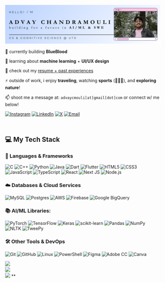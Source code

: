 ![Alt text](advay-gh-header.png)

🔭 currently building **BlueBlood** 

🌱 learning about **machine learning** + **UI/UX design**  

📄 check out my [resume + past experiences](https://tinyurl.com/advaycmouli-resume)  

⚡ outside of work, i enjoy **traveling**, watching **sports** (🏈🏀🏏), and **exploring nature**!

📫 shoot me a message at: `advaycmouli[at]gmail[dot]com` or connect w/ me below!

[![Instagram](https://img.shields.io/badge/Instagram-%23E4405F.svg?style=for-the-badge&logo=Instagram&logoColor=white)](https://instagram.com/advay.chandramouli)
[![LinkedIn](https://img.shields.io/badge/LinkedIn-%230077B5.svg?style=for-the-badge&logo=LinkedIn&logoColor=white)](https://linkedin.com/in/advaychandramouli)
[![X](https://img.shields.io/badge/X-000000.svg?style=for-the-badge&logo=X&logoColor=white)](https://x.com/advaycmouli)
[![Email](https://img.shields.io/badge/Email-D14836?style=for-the-badge&logo=gmail&logoColor=white)](mailto:advaycmouli@gmail.com)

<br/>



## 💻 My Tech Stack
### 🧠 Languages & Frameworks
![C](https://img.shields.io/badge/c-%2300599C.svg?style=for-the-badge&logo=c&logoColor=white)
![C++](https://img.shields.io/badge/c++-%2300599C.svg?style=for-the-badge&logo=c%2B%2B&logoColor=white)
![Python](https://img.shields.io/badge/python-3670A0?style=for-the-badge&logo=python&logoColor=ffdd54)
![Java](https://img.shields.io/badge/java-%23ED8B00.svg?style=for-the-badge&logo=openjdk&logoColor=white)
![Dart](https://img.shields.io/badge/dart-%230175C2.svg?style=for-the-badge&logo=dart&logoColor=white)
![Flutter](https://img.shields.io/badge/Flutter-%2302569B.svg?style=for-the-badge&logo=Flutter&logoColor=white)
![HTML5](https://img.shields.io/badge/html5-%23E34F26.svg?style=for-the-badge&logo=html5&logoColor=white)
![CSS3](https://img.shields.io/badge/css3-%231572B6.svg?style=for-the-badge&logo=css3&logoColor=white)
![JavaScript](https://img.shields.io/badge/javascript-%23323330.svg?style=for-the-badge&logo=javascript&logoColor=%23F7DF1E)
![TypeScript](https://img.shields.io/badge/typescript-%23007ACC.svg?style=for-the-badge&logo=typescript&logoColor=white)
![React](https://img.shields.io/badge/react-%2320232a.svg?style=for-the-badge&logo=react&logoColor=%2361DAFB)
![Next JS](https://img.shields.io/badge/Next-black?style=for-the-badge&logo=next.js&logoColor=white)
![Node.js](https://img.shields.io/badge/node.js-339933?style=for-the-badge&logo=nodedotjs&logoColor=white)

### ☁️ Databases & Cloud Services
![MySQL](https://img.shields.io/badge/mysql-4479A1.svg?style=for-the-badge&logo=mysql&logoColor=white)
![Postgres](https://img.shields.io/badge/postgres-%23316192.svg?style=for-the-badge&logo=postgresql&logoColor=white)
![AWS](https://img.shields.io/badge/AWS-%23FF9900.svg?style=for-the-badge&logo=amazon-aws&logoColor=white)
![Firebase](https://img.shields.io/badge/firebase-%23039BE5.svg?style=for-the-badge&logo=firebase)
![Google BigQuery](https://img.shields.io/badge/BigQuery-4285F4?style=for-the-badge&logo=googlecloud&logoColor=white)

### 📚 AI/ML Libraries:
![PyTorch](https://img.shields.io/badge/PyTorch-%23EE4C2C.svg?style=for-the-badge&logo=PyTorch&logoColor=white)
![TensorFlow](https://img.shields.io/badge/TensorFlow-%23FF6F00.svg?style=for-the-badge&logo=TensorFlow&logoColor=white)
![Keras](https://img.shields.io/badge/Keras-%23D00000.svg?style=for-the-badge&logo=Keras&logoColor=white)
![scikit-learn](https://img.shields.io/badge/scikit--learn-%23F7931E.svg?style=for-the-badge&logo=scikit-learn&logoColor=white)
![Pandas](https://img.shields.io/badge/pandas-%23150458.svg?style=for-the-badge&logo=pandas&logoColor=white)
![NumPy](https://img.shields.io/badge/numpy-%23013243.svg?style=for-the-badge&logo=numpy&logoColor=white)
![NLTK](https://img.shields.io/badge/NLTK-76B900?style=for-the-badge&logo=python&logoColor=white)
![TweePy](https://img.shields.io/badge/Tweepy-1DA1F2?style=for-the-badge&logo=twitter&logoColor=white)

### 🛠️ Other Tools & DevOps
![Git](https://img.shields.io/badge/git-%23F05033.svg?style=for-the-badge&logo=git&logoColor=white)
![GitHub](https://img.shields.io/badge/github-%23121011.svg?style=for-the-badge&logo=github&logoColor=white)
![Linux](https://img.shields.io/badge/Linux-FCC624?style=for-the-badge&logo=linux&logoColor=black)
![PowerShell](https://img.shields.io/badge/PowerShell-5391FE?style=for-the-badge&logo=powershell&logoColor=white)
![Figma](https://img.shields.io/badge/figma-%23F24E1E.svg?style=for-the-badge&logo=figma&logoColor=white)
![Adobe CC](https://img.shields.io/badge/Adobe%20CC-DA1F26?style=for-the-badge&logo=Adobe%20Creative%20Cloud&logoColor=white)
![Canva](https://img.shields.io/badge/Canva-%2300C4CC.svg?style=for-the-badge&logo=Canva&logoColor=white)

![](https://github-readme-stats.vercel.app/api?username=AdvayChandramouli&theme=catppuccin_latte&hide_border=false&include_all_commits=false&count_private=false)<br/>
![](https://nirzak-streak-stats.vercel.app/?user=AdvayChandramouli&theme=catppuccin_latte&hide_border=false)<br/>
![](https://github-readme-stats.vercel.app/api/top-langs/?username=AdvayChandramouli&theme=catppuccin_latte&hide_border=false&include_all_commits=false&count_private=false&layout=compact)
**
<!-- Proudly created with GPRM ( https://gprm.itsvg.in ) -->
